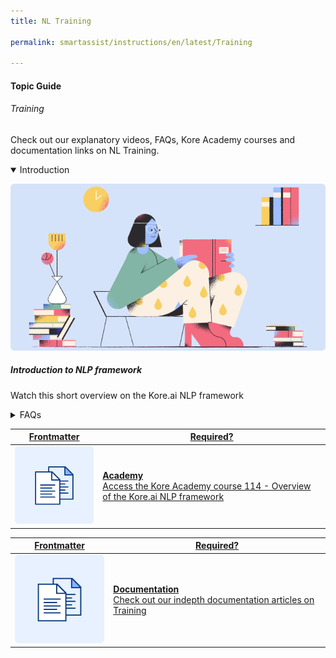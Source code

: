 ```yaml
---
title: NL Training

permalink: smartassist/instructions/en/latest/Training

---
```

#### Topic Guide
###### Training

  Check out our explanatory videos, FAQs, Kore Academy courses and documentation links on NL Training.

<details class="introduction-video" open>
  <summary>Introduction
  </summary>
  
   [![Introduction to NL Training](images/VideoCoverImage.png)](https://drive.google.com/file/d/18Bmf8b2DOgdcinMn_OpYhKUgvVTbekys/preview)

  ##### Introduction to NLP framework
  Watch this short overview on the Kore.ai NLP framework

</details>

<details>
  <summary>FAQs
  </summary>

  <a class="doc-link" target="_blank" href="https://developer.kore.ai/docs/bots/bot-builder-tool/train-nlp-optimization/machine-learning/user-utterances/">
 
  How to train intents using utterances?

</a>

<a class="doc-link" target="_blank" href="https://developer.kore.ai/docs/bots/nlp/user-utterances/#Exporting_and_Importing_Machine_Learning_Utterances">
 
  How to import or export utterances?

</a>


<a class="doc-link" target="_blank" href="https://developer.kore.ai/docs/bots/nlp/ml-model/">
 
  What is a Machine Learning Model?

</a>


<a class="doc-link" target="_blank" href="https://developer.kore.ai/docs/bots/chatbot-overview/nlp-guide/#Entity_Detection">

  How to train entities?

</a>

<a class="doc-link" target="_blank" href="https://developer.kore.ai/docs/bots/nlp/user-utterances/#ml-parameters">

  How to customize ML model?

</a>

<a class="doc-link" target="_blank" href="https://developer.kore.ai/docs/bots/nlp/additional-notes-nlp-settings-guidelines/">

 How to improve bot's intent detection capabilities?

</a>

<a class="doc-link" target="_blank" href="https://developer.kore.ai/docs/bots/test-your-bot/testing-your-bot-with-nlp/">

  How to test bots?

</a>

<a class="doc-link tour-guide" topic-id="91617" target="_blank" href="https://developer.kore.ai/docs/bots/bot-builder-tool/train-nlp-optimization/machine-learning/user-utterances/">

Get Started with Training

</a>


</details>



<a class="doc-link" target="_blank" href="https://academy.kore.ai/learningpath/course-114---overview-of-koreai-nlp-framework">
 

| Frontmatter | Required? |
|-------------|-------------|
| ![alt text](images/docIcon.svg "Title") | **Academy**  <br /> Access the Kore Academy course 114 - Overview of the Kore.ai NLP framework | 


</a>


<a class="doc-link" target="_blank" href="https://developer.kore.ai/docs/bots/nlp/optimizing-bots/">
 

| Frontmatter | Required? |
|-------------|-------------|
| ![alt text](images/docIcon.svg "Title") | **Documentation**  <br /> Check out our indepth documentation articles on Training | 


</a>
